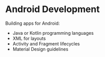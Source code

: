 # Android Development

Building apps for Android:
- Java or Kotlin programming languages
- XML for layouts
- Activity and Fragment lifecycles
- Material Design guidelines